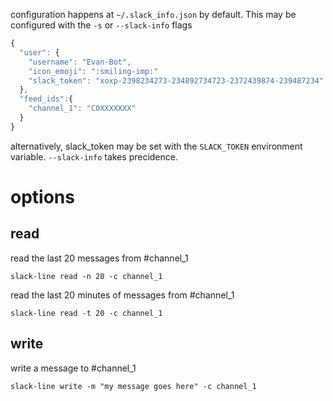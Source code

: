 configuration happens at `~/.slack_info.json` by default. This may be configured with the `-s` or `--slack-info` flags

```js
{
  "user": {
    "username": "Evan-Bot",
    "icon_emoji": ":smiling-imp:"
    "slack_token": "xoxp-2398234273-234892734723-2372439874-239487234"
  },
  "feed_ids":{
    "channel_1": "C0XXXXXXX"
  }
}
```

alternatively, slack_token may be set with the `SLACK_TOKEN` environment variable. `--slack-info` takes precidence.


options
=======


read
----

read the last 20 messages from #channel_1

    slack-line read -n 20 -c channel_1

read the last 20 minutes of messages from #channel_1

    slack-line read -t 20 -c channel_1

write
-----

write a message to #channel_1

    slack-line write -m "my message goes here" -c channel_1
